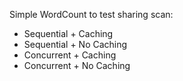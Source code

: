 Simple WordCount to test sharing scan:
- Sequential + Caching
- Sequential + No Caching
- Concurrent + Caching
- Concurrent + No Caching
